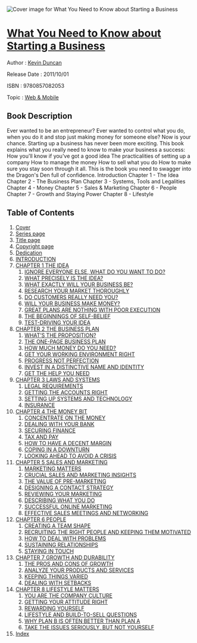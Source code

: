 ![Cover image for What You Need to Know about Starting a Business](https://imgdetail.ebookreading.net/cover/cover/web_mobile/EB9780857082053.jpg)

[What You Need to Know about Starting a Business](https://ebookreading.net/view/book/What+You+Need+to+Know+about+Starting+a+Business-EB9780857082053_1.html "What You Need to Know about Starting a Business")
====================================================================================================================

Author : [Kevin Duncan](https://ebookreading.net/search/author/Kevin+Duncan)

Release Date : 2011/10/01

ISBN : 9780857082053

Topic : [Web & Mobile](https://ebookreading.net/search/category/web-mobile)

Book Description
-----------------

Ever wanted to be an entrepreneur? Ever wanted to control what you do, when you do it and stop just making money for someone else?
Now is your chance. Starting up a business has never been more exciting.
This book explains what you really need to know to make your business a success:
How you'll know if you've got a good idea
The practicalities of setting up a company
How to manage the money
How to sell what you do
How to make sure you stay soon through it all.
This is the book you need to swagger into the Dragon's Den full of confidence.
Introduction
Chapter 1 - The Idea
Chapter 2 - The Business Plan
Chapter 3 - Systems, Tools and Legalities
Chapter 4 - Money
Chapter 5 - Sales &amp; Marketing
Chapter 6 - People
Chapter 7 - Growth and Staying Power
Chapter 8 - Lifestyle
              
Table of Contents
-----------------

1. [Cover](https://ebookreading.net/view/book/What+You+Need+to+Know+about+Starting+a+Business-EB9780857082053_1.html)
1. [Series page](https://ebookreading.net/view/book/What+You+Need+to+Know+about+Starting+a+Business-EB9780857082053_3.html#f01)
1. [Title page](https://ebookreading.net/view/book/What+You+Need+to+Know+about+Starting+a+Business-EB9780857082053_4.html)
1. [Copyright page](https://ebookreading.net/view/book/What+You+Need+to+Know+about+Starting+a+Business-EB9780857082053_5.html)
1. [Dedication](https://ebookreading.net/view/book/What+You+Need+to+Know+about+Starting+a+Business-EB9780857082053_6.html#f02)
1. [INTRODUCTION](https://ebookreading.net/view/book/What+You+Need+to+Know+about+Starting+a+Business-EB9780857082053_7.html#f03)
1. [CHAPTER 1 THE IDEA](https://ebookreading.net/view/book/What+You+Need+to+Know+about+Starting+a+Business-EB9780857082053_8.html#c01)
    1. [IGNORE EVERYONE ELSE, WHAT DO YOU WANT TO DO?](https://ebookreading.net/view/book/What+You+Need+to+Know+about+Starting+a+Business-EB9780857082053_8.html#c01-sec1-0002)
    1. [WHAT PRECISELY IS THE IDEA?](https://ebookreading.net/view/book/What+You+Need+to+Know+about+Starting+a+Business-EB9780857082053_8.html#c01-sec1-0003)
    1. [WHAT EXACTLY WILL YOUR BUSINESS BE?](https://ebookreading.net/view/book/What+You+Need+to+Know+about+Starting+a+Business-EB9780857082053_8.html#c01-sec1-0004)
    1. [RESEARCH YOUR MARKET THOROUGHLY](https://ebookreading.net/view/book/What+You+Need+to+Know+about+Starting+a+Business-EB9780857082053_8.html#c01-sec1-0005)
    1. [DO CUSTOMERS REALLY NEED YOU?](https://ebookreading.net/view/book/What+You+Need+to+Know+about+Starting+a+Business-EB9780857082053_8.html#c01-sec1-0006)
    1. [WILL YOUR BUSINESS MAKE MONEY?](https://ebookreading.net/view/book/What+You+Need+to+Know+about+Starting+a+Business-EB9780857082053_8.html#c01-sec1-0007)
    1. [GREAT PLANS ARE NOTHING WITH POOR EXECUTION](https://ebookreading.net/view/book/What+You+Need+to+Know+about+Starting+a+Business-EB9780857082053_8.html#c01-sec1-0008)
    1. [THE BEGINNINGS OF SELF-BELIEF](https://ebookreading.net/view/book/What+You+Need+to+Know+about+Starting+a+Business-EB9780857082053_8.html#c01-sec1-0009)
    1. [TEST-DRIVING YOUR IDEA](https://ebookreading.net/view/book/What+You+Need+to+Know+about+Starting+a+Business-EB9780857082053_8.html#c01-sec1-0010)
1. [CHAPTER 2 THE BUSINESS PLAN](https://ebookreading.net/view/book/What+You+Need+to+Know+about+Starting+a+Business-EB9780857082053_9.html#c02)
    1. [WHAT’S THE PROPOSITION?](https://ebookreading.net/view/book/What+You+Need+to+Know+about+Starting+a+Business-EB9780857082053_9.html#c02-sec1-0002)
    1. [THE ONE-PAGE BUSINESS PLAN](https://ebookreading.net/view/book/What+You+Need+to+Know+about+Starting+a+Business-EB9780857082053_9.html#c02-sec1-0003)
    1. [HOW MUCH MONEY DO YOU NEED?](https://ebookreading.net/view/book/What+You+Need+to+Know+about+Starting+a+Business-EB9780857082053_9.html#c02-sec1-0004)
    1. [GET YOUR WORKING ENVIRONMENT RIGHT](https://ebookreading.net/view/book/What+You+Need+to+Know+about+Starting+a+Business-EB9780857082053_9.html#c02-sec1-0005)
    1. [PROGRESS NOT PERFECTION](https://ebookreading.net/view/book/What+You+Need+to+Know+about+Starting+a+Business-EB9780857082053_9.html#c02-sec1-0006)
    1. [INVEST IN A DISTINCTIVE NAME AND IDENTITY](https://ebookreading.net/view/book/What+You+Need+to+Know+about+Starting+a+Business-EB9780857082053_9.html#c02-sec1-0007)
    1. [GET THE HELP YOU NEED](https://ebookreading.net/view/book/What+You+Need+to+Know+about+Starting+a+Business-EB9780857082053_9.html#c02-sec1-0008)
1. [CHAPTER 3 LAWS AND SYSTEMS](https://ebookreading.net/view/book/What+You+Need+to+Know+about+Starting+a+Business-EB9780857082053_10.html#c03)
    1. [LEGAL REQUIREMENTS](https://ebookreading.net/view/book/What+You+Need+to+Know+about+Starting+a+Business-EB9780857082053_10.html#c03-sec1-0002)
    1. [GETTING THE ACCOUNTS RIGHT](https://ebookreading.net/view/book/What+You+Need+to+Know+about+Starting+a+Business-EB9780857082053_10.html#c03-sec1-0003)
    1. [SETTING UP SYSTEMS AND TECHNOLOGY](https://ebookreading.net/view/book/What+You+Need+to+Know+about+Starting+a+Business-EB9780857082053_10.html#c03-sec1-0004)
    1. [INSURANCE](https://ebookreading.net/view/book/What+You+Need+to+Know+about+Starting+a+Business-EB9780857082053_10.html#c03-sec1-0005)
1. [CHAPTER 4 THE MONEY BIT](https://ebookreading.net/view/book/What+You+Need+to+Know+about+Starting+a+Business-EB9780857082053_11.html#c04)
    1. [CONCENTRATE ON THE MONEY](https://ebookreading.net/view/book/What+You+Need+to+Know+about+Starting+a+Business-EB9780857082053_11.html#c04-sec1-0002)
    1. [DEALING WITH YOUR BANK](https://ebookreading.net/view/book/What+You+Need+to+Know+about+Starting+a+Business-EB9780857082053_11.html#c04-sec1-0003)
    1. [SECURING FINANCE](https://ebookreading.net/view/book/What+You+Need+to+Know+about+Starting+a+Business-EB9780857082053_11.html#c04-sec1-0004)
    1. [TAX AND PAY](https://ebookreading.net/view/book/What+You+Need+to+Know+about+Starting+a+Business-EB9780857082053_11.html#c04-sec1-0005)
    1. [HOW TO HAVE A DECENT MARGIN](https://ebookreading.net/view/book/What+You+Need+to+Know+about+Starting+a+Business-EB9780857082053_11.html#c04-sec1-0006)
    1. [COPING IN A DOWNTURN](https://ebookreading.net/view/book/What+You+Need+to+Know+about+Starting+a+Business-EB9780857082053_11.html#c04-sec1-0007)
    1. [LOOKING AHEAD TO AVOID A CRISIS](https://ebookreading.net/view/book/What+You+Need+to+Know+about+Starting+a+Business-EB9780857082053_11.html#c04-sec1-0008)
1. [CHAPTER 5 SALES AND MARKETING](https://ebookreading.net/view/book/What+You+Need+to+Know+about+Starting+a+Business-EB9780857082053_12.html#c05)
    1. [MARKETING MATTERS](https://ebookreading.net/view/book/What+You+Need+to+Know+about+Starting+a+Business-EB9780857082053_12.html#c05-sec1-0002)
    1. [CRUCIAL SALES AND MARKETING INSIGHTS](https://ebookreading.net/view/book/What+You+Need+to+Know+about+Starting+a+Business-EB9780857082053_12.html#c05-sec1-0003)
    1. [THE VALUE OF PRE-MARKETING](https://ebookreading.net/view/book/What+You+Need+to+Know+about+Starting+a+Business-EB9780857082053_12.html#c05-sec1-0004)
    1. [DESIGNING A CONTACT STRATEGY](https://ebookreading.net/view/book/What+You+Need+to+Know+about+Starting+a+Business-EB9780857082053_12.html#c05-sec1-0005)
    1. [REVIEWING YOUR MARKETING](https://ebookreading.net/view/book/What+You+Need+to+Know+about+Starting+a+Business-EB9780857082053_12.html#c05-sec1-0006)
    1. [DESCRIBING WHAT YOU DO](https://ebookreading.net/view/book/What+You+Need+to+Know+about+Starting+a+Business-EB9780857082053_12.html#c05-sec1-0007)
    1. [SUCCESSFUL ONLINE MARKETING](https://ebookreading.net/view/book/What+You+Need+to+Know+about+Starting+a+Business-EB9780857082053_12.html#c05-sec1-0008)
    1. [EFFECTIVE SALES MEETINGS AND NETWORKING](https://ebookreading.net/view/book/What+You+Need+to+Know+about+Starting+a+Business-EB9780857082053_12.html#c05-sec1-0009)
1. [CHAPTER 6 PEOPLE](https://ebookreading.net/view/book/What+You+Need+to+Know+about+Starting+a+Business-EB9780857082053_13.html#c06)
    1. [CREATING A TEAM SHAPE](https://ebookreading.net/view/book/What+You+Need+to+Know+about+Starting+a+Business-EB9780857082053_13.html#c06-sec1-0002)
    1. [RECRUITING THE RIGHT PEOPLE AND KEEPING THEM MOTIVATED](https://ebookreading.net/view/book/What+You+Need+to+Know+about+Starting+a+Business-EB9780857082053_13.html#c06-sec1-0003)
    1. [HOW TO DEAL WITH PROBLEMS](https://ebookreading.net/view/book/What+You+Need+to+Know+about+Starting+a+Business-EB9780857082053_13.html#c06-sec1-0004)
    1. [SUSTAINING RELATIONSHIPS](https://ebookreading.net/view/book/What+You+Need+to+Know+about+Starting+a+Business-EB9780857082053_13.html#c06-sec1-0005)
    1. [STAYING IN TOUCH](https://ebookreading.net/view/book/What+You+Need+to+Know+about+Starting+a+Business-EB9780857082053_13.html#c06-sec1-0006)
1. [CHAPTER 7 GROWTH AND DURABILITY](https://ebookreading.net/view/book/What+You+Need+to+Know+about+Starting+a+Business-EB9780857082053_14.html#c07)
    1. [THE PROS AND CONS OF GROWTH](https://ebookreading.net/view/book/What+You+Need+to+Know+about+Starting+a+Business-EB9780857082053_14.html#c07-sec1-0002)
    1. [ANALYZE YOUR PRODUCTS AND SERVICES](https://ebookreading.net/view/book/What+You+Need+to+Know+about+Starting+a+Business-EB9780857082053_14.html#c07-sec1-0003)
    1. [KEEPING THINGS VARIED](https://ebookreading.net/view/book/What+You+Need+to+Know+about+Starting+a+Business-EB9780857082053_14.html#c07-sec1-0004)
    1. [DEALING WITH SETBACKS](https://ebookreading.net/view/book/What+You+Need+to+Know+about+Starting+a+Business-EB9780857082053_14.html#c07-sec1-0005)
1. [CHAPTER 8 LIFESTYLE MATTERS](https://ebookreading.net/view/book/What+You+Need+to+Know+about+Starting+a+Business-EB9780857082053_15.html#c08)
    1. [YOU ARE THE COMPANY CULTURE](https://ebookreading.net/view/book/What+You+Need+to+Know+about+Starting+a+Business-EB9780857082053_15.html#c08-sec1-0002)
    1. [GETTING YOUR ATTITUDE RIGHT](https://ebookreading.net/view/book/What+You+Need+to+Know+about+Starting+a+Business-EB9780857082053_15.html#c08-sec1-0003)
    1. [REWARDING YOURSELF](https://ebookreading.net/view/book/What+You+Need+to+Know+about+Starting+a+Business-EB9780857082053_15.html#c08-sec1-0004)
    1. [LIFESTYLE AND BUILD-TO-SELL QUESTIONS](https://ebookreading.net/view/book/What+You+Need+to+Know+about+Starting+a+Business-EB9780857082053_15.html#c08-sec1-0005)
    1. [WHY PLAN B IS OFTEN BETTER THAN PLAN A](https://ebookreading.net/view/book/What+You+Need+to+Know+about+Starting+a+Business-EB9780857082053_15.html#c08-sec1-0006)
    1. [TAKE THE ISSUES SERIOUSLY, BUT NOT YOURSELF](https://ebookreading.net/view/book/What+You+Need+to+Know+about+Starting+a+Business-EB9780857082053_15.html#c08-sec1-0007)
1. [Index](https://ebookreading.net/view/book/What+You+Need+to+Know+about+Starting+a+Business-EB9780857082053_16.html)
